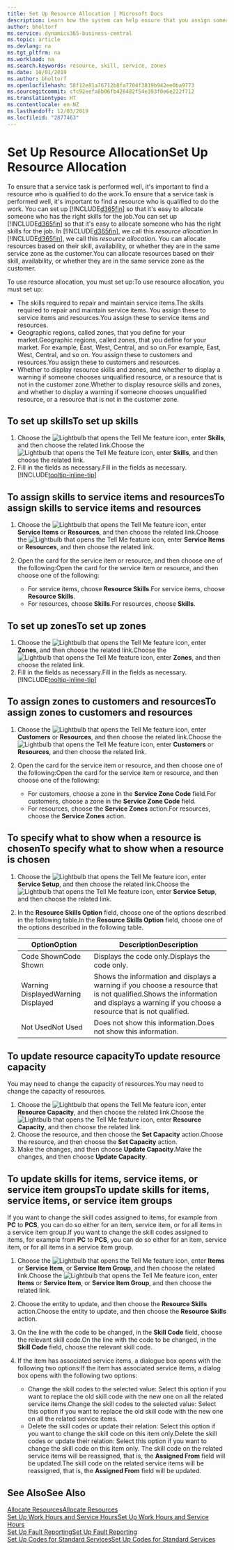 ```yaml
---
title: Set Up Resource Allocation | Microsoft Docs
description: Learn how the system can help ensure that you assign someone who has the skills required to provide a service.
author: bholtorf
ms.service: dynamics365-business-central
ms.topic: article
ms.devlang: na
ms.tgt_pltfrm: na
ms.workload: na
ms.search.keywords: resource, skill, service, zones
ms.date: 10/01/2019
ms.author: bholtorf
ms.openlocfilehash: 58f12e81a76712b8fa7704f3819b942ee0ba9773
ms.sourcegitcommit: cfc92eefa8b06fb426482f54e393f0e6e222f712
ms.translationtype: HT
ms.contentlocale: en-NZ
ms.lasthandoff: 12/03/2019
ms.locfileid: "2877463"
---
```

# <a name="set-up-resource-allocation"></a><span data-ttu-id="7753f-103">Set Up Resource Allocation</span><span class="sxs-lookup"><span data-stu-id="7753f-103">Set Up Resource Allocation</span></span>
<span data-ttu-id="7753f-104">To ensure that a service task is performed well, it's important to find a resource who is qualified to do the work.</span><span class="sxs-lookup"><span data-stu-id="7753f-104">To ensure that a service task is performed well, it's important to find a resource who is qualified to do the work.</span></span> <span data-ttu-id="7753f-105">You can set up [!INCLUDE[d365fin](includes/d365fin_md.md)] so that it's easy to allocate someone who has the right skills for the job.</span><span class="sxs-lookup"><span data-stu-id="7753f-105">You can set up [!INCLUDE[d365fin](includes/d365fin_md.md)] so that it's easy to allocate someone who has the right skills for the job.</span></span> <span data-ttu-id="7753f-106">In [!INCLUDE[d365fin](includes/d365fin_md.md)], we call this _resource allocation_.</span><span class="sxs-lookup"><span data-stu-id="7753f-106">In [!INCLUDE[d365fin](includes/d365fin_md.md)], we call this _resource allocation_.</span></span> <span data-ttu-id="7753f-107">You can allocate resources based on their skill, availability, or whether they are in the same service zone as the customer.</span><span class="sxs-lookup"><span data-stu-id="7753f-107">You can allocate resources based on their skill, availability, or whether they are in the same service zone as the customer.</span></span> 

<span data-ttu-id="7753f-108">To use resource allocation, you must set up:</span><span class="sxs-lookup"><span data-stu-id="7753f-108">To use resource allocation, you must set up:</span></span>  
  
* <span data-ttu-id="7753f-109">The skills required to repair and maintain service items.</span><span class="sxs-lookup"><span data-stu-id="7753f-109">The skills required to repair and maintain service items.</span></span> <span data-ttu-id="7753f-110">You assign these to service items and resources.</span><span class="sxs-lookup"><span data-stu-id="7753f-110">You assign these to service items and resources.</span></span>  
* <span data-ttu-id="7753f-111">Geographic regions, called zones, that you define for your market.</span><span class="sxs-lookup"><span data-stu-id="7753f-111">Geographic regions, called zones, that you define for your market.</span></span> <span data-ttu-id="7753f-112">For example, East, West, Central, and so on.</span><span class="sxs-lookup"><span data-stu-id="7753f-112">For example, East, West, Central, and so on.</span></span> <span data-ttu-id="7753f-113">You assign these to customers and resources.</span><span class="sxs-lookup"><span data-stu-id="7753f-113">You assign these to customers and resources.</span></span>  
* <span data-ttu-id="7753f-114">Whether to display resource skills and zones, and whether to display a warning if someone chooses unqualified resource, or a resource that is not in the customer zone.</span><span class="sxs-lookup"><span data-stu-id="7753f-114">Whether to display resource skills and zones, and whether to display a warning if someone chooses unqualified resource, or a resource that is not in the customer zone.</span></span>  

## <a name="to-set-up-skills"></a><span data-ttu-id="7753f-115">To set up skills</span><span class="sxs-lookup"><span data-stu-id="7753f-115">To set up skills</span></span>
1. <span data-ttu-id="7753f-116">Choose the ![Lightbulb that opens the Tell Me feature](media/ui-search/search_small.png "Tell me what you want to do") icon, enter **Skills**, and then choose the related link.</span><span class="sxs-lookup"><span data-stu-id="7753f-116">Choose the ![Lightbulb that opens the Tell Me feature](media/ui-search/search_small.png "Tell me what you want to do") icon, enter **Skills**, and then choose the related link.</span></span>  
2. <span data-ttu-id="7753f-117">Fill in the fields as necessary.</span><span class="sxs-lookup"><span data-stu-id="7753f-117">Fill in the fields as necessary.</span></span> [!INCLUDE[tooltip-inline-tip](includes/tooltip-inline-tip_md.md)]  

## <a name="to-assign-skills-to-service-items-and-resources"></a><span data-ttu-id="7753f-118">To assign skills to service items and resources</span><span class="sxs-lookup"><span data-stu-id="7753f-118">To assign skills to service items and resources</span></span>
1. <span data-ttu-id="7753f-119">Choose the ![Lightbulb that opens the Tell Me feature](media/ui-search/search_small.png "Tell me what you want to do") icon, enter **Service Items** or **Resources**, and then choose the related link.</span><span class="sxs-lookup"><span data-stu-id="7753f-119">Choose the ![Lightbulb that opens the Tell Me feature](media/ui-search/search_small.png "Tell me what you want to do") icon, enter **Service Items** or **Resources**, and then choose the related link.</span></span>  
2. <span data-ttu-id="7753f-120">Open the card for the service item or resource, and then choose one of the following:</span><span class="sxs-lookup"><span data-stu-id="7753f-120">Open the card for the service item or resource, and then choose one of the following:</span></span>  
  
    * <span data-ttu-id="7753f-121">For service items, choose **Resource Skills**.</span><span class="sxs-lookup"><span data-stu-id="7753f-121">For service items, choose **Resource Skills**.</span></span>  
    * <span data-ttu-id="7753f-122">For resources, choose **Skills**.</span><span class="sxs-lookup"><span data-stu-id="7753f-122">For resources, choose **Skills**.</span></span>  

## <a name="to-set-up-zones"></a><span data-ttu-id="7753f-123">To set up zones</span><span class="sxs-lookup"><span data-stu-id="7753f-123">To set up zones</span></span>
1. <span data-ttu-id="7753f-124">Choose the ![Lightbulb that opens the Tell Me feature](media/ui-search/search_small.png "Tell me what you want to do") icon, enter **Zones**, and then choose the related link.</span><span class="sxs-lookup"><span data-stu-id="7753f-124">Choose the ![Lightbulb that opens the Tell Me feature](media/ui-search/search_small.png "Tell me what you want to do") icon, enter **Zones**, and then choose the related link.</span></span>  
2. <span data-ttu-id="7753f-125">Fill in the fields as necessary.</span><span class="sxs-lookup"><span data-stu-id="7753f-125">Fill in the fields as necessary.</span></span> [!INCLUDE[tooltip-inline-tip](includes/tooltip-inline-tip_md.md)]  

## <a name="to-assign-zones-to-customers-and-resources"></a><span data-ttu-id="7753f-126">To assign zones to customers and resources</span><span class="sxs-lookup"><span data-stu-id="7753f-126">To assign zones to customers and resources</span></span> 
1. <span data-ttu-id="7753f-127">Choose the ![Lightbulb that opens the Tell Me feature](media/ui-search/search_small.png "Tell me what you want to do") icon, enter **Customers** or **Resources**, and then choose the related link.</span><span class="sxs-lookup"><span data-stu-id="7753f-127">Choose the ![Lightbulb that opens the Tell Me feature](media/ui-search/search_small.png "Tell me what you want to do") icon, enter **Customers** or **Resources**, and then choose the related link.</span></span>  
2. <span data-ttu-id="7753f-128">Open the card for the service item or resource, and then choose one of the following:</span><span class="sxs-lookup"><span data-stu-id="7753f-128">Open the card for the service item or resource, and then choose one of the following:</span></span>  
  
    * <span data-ttu-id="7753f-129">For customers, choose a zone in the **Service Zone Code** field.</span><span class="sxs-lookup"><span data-stu-id="7753f-129">For customers, choose a zone in the **Service Zone Code** field.</span></span>  
    * <span data-ttu-id="7753f-130">For resources, choose the **Service Zones** action.</span><span class="sxs-lookup"><span data-stu-id="7753f-130">For resources, choose the **Service Zones** action.</span></span>  

## <a name="to-specify-what-to-show-when-a-resource-is-chosen"></a><span data-ttu-id="7753f-131">To specify what to show when a resource is chosen</span><span class="sxs-lookup"><span data-stu-id="7753f-131">To specify what to show when a resource is chosen</span></span>
1. <span data-ttu-id="7753f-132">Choose the ![Lightbulb that opens the Tell Me feature](media/ui-search/search_small.png "Tell me what you want to do") icon, enter **Service Setup**, and then choose the related link.</span><span class="sxs-lookup"><span data-stu-id="7753f-132">Choose the ![Lightbulb that opens the Tell Me feature](media/ui-search/search_small.png "Tell me what you want to do") icon, enter **Service Setup**, and then choose the related link.</span></span> 
2. <span data-ttu-id="7753f-133">In the **Resource Skills Option** field, choose one of the options described in the following table.</span><span class="sxs-lookup"><span data-stu-id="7753f-133">In the **Resource Skills Option** field, choose one of the options described in the following table.</span></span>  
  
    |<span data-ttu-id="7753f-134">**Option**</span><span class="sxs-lookup"><span data-stu-id="7753f-134">**Option**</span></span>|<span data-ttu-id="7753f-135">**Description**</span><span class="sxs-lookup"><span data-stu-id="7753f-135">**Description**</span></span>|  
    |------------|-------------|  
    |<span data-ttu-id="7753f-136">Code Shown</span><span class="sxs-lookup"><span data-stu-id="7753f-136">Code Shown</span></span> | <span data-ttu-id="7753f-137">Displays the code only.</span><span class="sxs-lookup"><span data-stu-id="7753f-137">Displays the code only.</span></span>|  
    |<span data-ttu-id="7753f-138">Warning Displayed</span><span class="sxs-lookup"><span data-stu-id="7753f-138">Warning Displayed</span></span> | <span data-ttu-id="7753f-139">Shows the information and displays a warning if you choose a resource that is not qualified.</span><span class="sxs-lookup"><span data-stu-id="7753f-139">Shows the information and displays a warning if you choose a resource that is not qualified.</span></span>|  
    |<span data-ttu-id="7753f-140">Not Used</span><span class="sxs-lookup"><span data-stu-id="7753f-140">Not Used</span></span> | <span data-ttu-id="7753f-141">Does not show this information.</span><span class="sxs-lookup"><span data-stu-id="7753f-141">Does not show this information.</span></span>|  

## <a name="to-update-resource-capacity"></a><span data-ttu-id="7753f-142">To update resource capacity</span><span class="sxs-lookup"><span data-stu-id="7753f-142">To update resource capacity</span></span>  
<span data-ttu-id="7753f-143">You may need to change the capacity of resources.</span><span class="sxs-lookup"><span data-stu-id="7753f-143">You may need to change the capacity of resources.</span></span>  
  
1. <span data-ttu-id="7753f-144">Choose the ![Lightbulb that opens the Tell Me feature](media/ui-search/search_small.png "Tell me what you want to do") icon, enter **Resource Capacity**, and then choose the related link.</span><span class="sxs-lookup"><span data-stu-id="7753f-144">Choose the ![Lightbulb that opens the Tell Me feature](media/ui-search/search_small.png "Tell me what you want to do") icon, enter **Resource Capacity**, and then choose the related link.</span></span>  
2. <span data-ttu-id="7753f-145">Choose the resource, and then choose the **Set Capacity** action.</span><span class="sxs-lookup"><span data-stu-id="7753f-145">Choose the resource, and then choose the **Set Capacity** action.</span></span>  
3. <span data-ttu-id="7753f-146">Make the changes, and then choose **Update Capacity**.</span><span class="sxs-lookup"><span data-stu-id="7753f-146">Make the changes, and then choose **Update Capacity**.</span></span>  

## <a name="to-update-skills-for-items-service-items-or-service-item-groups"></a><span data-ttu-id="7753f-147">To update skills for items, service items, or service item groups</span><span class="sxs-lookup"><span data-stu-id="7753f-147">To update skills for items, service items, or service item groups</span></span>
<span data-ttu-id="7753f-148">If you want to change the skill codes assigned to items, for example from **PC** to **PCS**, you can do so either for an item, service item, or for all items in a service item group.</span><span class="sxs-lookup"><span data-stu-id="7753f-148">If you want to change the skill codes assigned to items, for example from **PC** to **PCS**, you can do so either for an item, service item, or for all items in a service item group.</span></span>  
  
1. <span data-ttu-id="7753f-149">Choose the ![Lightbulb that opens the Tell Me feature](media/ui-search/search_small.png "Tell me what you want to do") icon, enter **Items** or **Service Item**, or **Service Item Group**, and then choose the related link.</span><span class="sxs-lookup"><span data-stu-id="7753f-149">Choose the ![Lightbulb that opens the Tell Me feature](media/ui-search/search_small.png "Tell me what you want to do") icon, enter **Items** or **Service Item**, or **Service Item Group**, and then choose the related link.</span></span>  
2. <span data-ttu-id="7753f-150">Choose the entity to update, and then choose the **Resource Skills** action.</span><span class="sxs-lookup"><span data-stu-id="7753f-150">Choose the entity to update, and then choose the **Resource Skills** action.</span></span>  
3. <span data-ttu-id="7753f-151">On the line with the code to be changed, in the **Skill Code** field, choose the relevant skill code.</span><span class="sxs-lookup"><span data-stu-id="7753f-151">On the line with the code to be changed, in the **Skill Code** field, choose the relevant skill code.</span></span>  
4.  <span data-ttu-id="7753f-152">If the item has associated service items, a dialogue box opens with the following two options:</span><span class="sxs-lookup"><span data-stu-id="7753f-152">If the item has associated service items, a dialog box opens with the following two options:</span></span>  
  
    * <span data-ttu-id="7753f-153">Change the skill codes to the selected value: Select this option if you want to replace the old skill code with the new one on all the related service items.</span><span class="sxs-lookup"><span data-stu-id="7753f-153">Change the skill codes to the selected value: Select this option if you want to replace the old skill code with the new one on all the related service items.</span></span>  
    * <span data-ttu-id="7753f-154">Delete the skill codes or update their relation: Select this option if you want to change the skill code on this item only.</span><span class="sxs-lookup"><span data-stu-id="7753f-154">Delete the skill codes or update their relation: Select this option if you want to change the skill code on this item only.</span></span> <span data-ttu-id="7753f-155">The skill code on the related service items will be reassigned, that is, the **Assigned From** field will be updated.</span><span class="sxs-lookup"><span data-stu-id="7753f-155">The skill code on the related service items will be reassigned, that is, the **Assigned From** field will be updated.</span></span>  
  
## <a name="see-also"></a><span data-ttu-id="7753f-156">See Also</span><span class="sxs-lookup"><span data-stu-id="7753f-156">See Also</span></span>
[<span data-ttu-id="7753f-157">Allocate Resources</span><span class="sxs-lookup"><span data-stu-id="7753f-157">Allocate Resources</span></span>](service-how-to-allocate-resources.md)  
[<span data-ttu-id="7753f-158">Set Up Work Hours and Service Hours</span><span class="sxs-lookup"><span data-stu-id="7753f-158">Set Up Work Hours and Service Hours</span></span>](service-how-setup-work-service-hours.md)  
[<span data-ttu-id="7753f-159">Set Up Fault Reporting</span><span class="sxs-lookup"><span data-stu-id="7753f-159">Set Up Fault Reporting</span></span>](service-how-setup-fault-reporting.md)  
[<span data-ttu-id="7753f-160">Set Up Codes for Standard Services</span><span class="sxs-lookup"><span data-stu-id="7753f-160">Set Up Codes for Standard Services</span></span>](service-how-setup-service-coding.md)  
 

